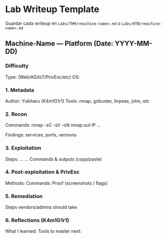 # Lab Writeup Template

Guardar cada writeup en `Labs/THM/<machine-name>.md` o `Labs/HTB/<machine-name>.md`

## Machine-Name — Platform (Date: YYYY-MM-DD)

### Difficulty

Type: (Web/AD/IoT/PrivEsc/etc)
OS:

### 1. Metadata

Author: Yukiharu (K4m1G1r1)
Tools: nmap, gobuster, linpeas, john, etc

### 2. Recon

Commands:
nmap -sC -sV -oN nmap.out IP
...

Findings: services, ports, versions

### 3. Exploitation

Steps:
...
...
Commands & outputs (copy/paste)

### 4. Post-exploitation & PrivEsc

Methods:
Commands:
Proof (screenshots / flags)

### 5. Remediation

Steps vendors/admins should take

### 6. Reflections (K4m1G1r1)

What I learned:
Tools to master next:
